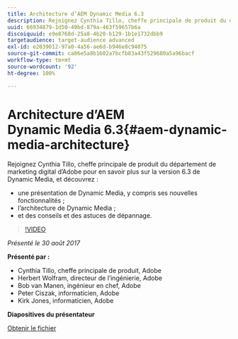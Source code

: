 ```yaml
---
title: Architecture d’AEM Dynamic Media 6.3
description: Rejoignez Cynthia Tillo, cheffe principale de produit du département de marketing digital d’Adobe pour en savoir plus sur la version 6.3 de Dynamic Media.
uuid: 66934879-1d50-49bd-879a-463f59657b6a
discoiquuid: e9e8768d-25a8-4b20-b129-1b1e1732dbb9
targetaudience: target-audience advanced
exl-id: e2039012-97a0-4a56-ae6d-b946e8c94075
source-git-commit: ca06e5a8b1602a7bcfb83a43f529680a5a96bacf
workflow-type: tm+mt
source-wordcount: '92'
ht-degree: 100%

---
```


# Architecture d’AEM Dynamic Media 6.3{#aem-dynamic-media-architecture}

Rejoignez Cynthia Tillo, cheffe principale de produit du département de marketing digital d’Adobe pour en savoir plus sur la version 6.3 de Dynamic Media, et découvrez :

* une présentation de Dynamic Media, y compris ses nouvelles fonctionnalités ;
* l’architecture de Dynamic Media ;
* et des conseils et des astuces de dépannage.

>[!VIDEO](https://video.tv.adobe.com/v/19570/?quality=9)

*Présenté le 30 août 2017*

**Présenté par :**

* Cynthia Tillo, cheffe principale de produit, Adobe
* Herbert Wolfram, directeur de l’ingénierie, Adobe
* Bob van Manen, ingénieur en chef, Adobe
* Peter Ciszak, informaticien, Adobe
* Kirk Jones, informaticien, Adobe

**Diapositives du présentateur**

[Obtenir le fichier](assets/dynamicmedia83017.pdf)
<!--
[Get back to the Overview](https://helpx.adobe.com/experience-manager/kt/eseminars/gems/aem-index.html)
-->
